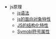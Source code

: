 - js原理
    - [js语法](base.md)
    - [js的面向对象特性](oop.md)
    - [JS的结构化特性](structured.md)
    - [Symobl符号属性](Symbol.md)